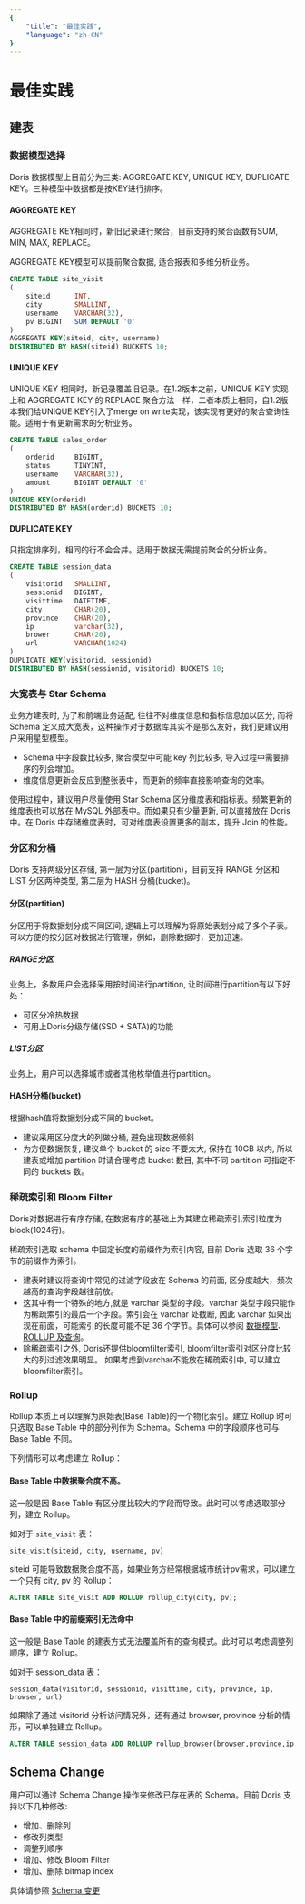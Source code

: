 ```yaml
---
{
    "title": "最佳实践",
    "language": "zh-CN"
}
---
```


<!-- 
Licensed to the Apache Software Foundation (ASF) under one
or more contributor license agreements.  See the NOTICE file
distributed with this work for additional information
regarding copyright ownership.  The ASF licenses this file
to you under the Apache License, Version 2.0 (the
"License"); you may not use this file except in compliance
with the License.  You may obtain a copy of the License at

  http://www.apache.org/licenses/LICENSE-2.0

Unless required by applicable law or agreed to in writing,
software distributed under the License is distributed on an
"AS IS" BASIS, WITHOUT WARRANTIES OR CONDITIONS OF ANY
KIND, either express or implied.  See the License for the
specific language governing permissions and limitations
under the License.
-->

# 最佳实践

## 建表

### 数据模型选择

Doris 数据模型上目前分为三类: AGGREGATE KEY, UNIQUE KEY, DUPLICATE KEY。三种模型中数据都是按KEY进行排序。

#### AGGREGATE KEY

AGGREGATE KEY相同时，新旧记录进行聚合，目前支持的聚合函数有SUM, MIN, MAX, REPLACE。

AGGREGATE KEY模型可以提前聚合数据, 适合报表和多维分析业务。

```sql
CREATE TABLE site_visit
(
    siteid      INT,
    city        SMALLINT,
    username    VARCHAR(32),
    pv BIGINT   SUM DEFAULT '0'
)
AGGREGATE KEY(siteid, city, username)
DISTRIBUTED BY HASH(siteid) BUCKETS 10;
```

#### UNIQUE KEY

UNIQUE KEY 相同时，新记录覆盖旧记录。在1.2版本之前，UNIQUE KEY 实现上和 AGGREGATE KEY 的 REPLACE 聚合方法一样，二者本质上相同，自1.2版本我们给UNIQUE KEY引入了merge on write实现，该实现有更好的聚合查询性能。适用于有更新需求的分析业务。

```sql
CREATE TABLE sales_order
(
    orderid     BIGINT,
    status      TINYINT,
    username    VARCHAR(32),
    amount      BIGINT DEFAULT '0'
)
UNIQUE KEY(orderid)
DISTRIBUTED BY HASH(orderid) BUCKETS 10;
```

#### DUPLICATE KEY

只指定排序列，相同的行不会合并。适用于数据无需提前聚合的分析业务。

```sql
CREATE TABLE session_data
(
    visitorid   SMALLINT,
    sessionid   BIGINT,
    visittime   DATETIME,
    city        CHAR(20),
    province    CHAR(20),
    ip          varchar(32),
    brower      CHAR(20),
    url         VARCHAR(1024)
)
DUPLICATE KEY(visitorid, sessionid)
DISTRIBUTED BY HASH(sessionid, visitorid) BUCKETS 10;
```

### 大宽表与 Star Schema

业务方建表时, 为了和前端业务适配, 往往不对维度信息和指标信息加以区分, 而将 Schema 定义成大宽表，这种操作对于数据库其实不是那么友好，我们更建议用户采用星型模型。

- Schema 中字段数比较多, 聚合模型中可能 key 列比较多, 导入过程中需要排序的列会增加。
- 维度信息更新会反应到整张表中，而更新的频率直接影响查询的效率。

使用过程中，建议用户尽量使用 Star Schema 区分维度表和指标表。频繁更新的维度表也可以放在 MySQL 外部表中。而如果只有少量更新, 可以直接放在 Doris 中。在 Doris 中存储维度表时，可对维度表设置更多的副本，提升 Join 的性能。

### 分区和分桶

Doris 支持两级分区存储, 第一层为分区(partition)，目前支持 RANGE 分区和 LIST 分区两种类型, 第二层为 HASH 分桶(bucket)。

#### 分区(partition)

分区用于将数据划分成不同区间, 逻辑上可以理解为将原始表划分成了多个子表。可以方便的按分区对数据进行管理，例如，删除数据时，更加迅速。

##### RANGE分区

业务上，多数用户会选择采用按时间进行partition, 让时间进行partition有以下好处：

* 可区分冷热数据
* 可用上Doris分级存储(SSD + SATA)的功能

##### LIST分区

业务上，用户可以选择城市或者其他枚举值进行partition。

#### HASH分桶(bucket)

根据hash值将数据划分成不同的 bucket。

* 建议采用区分度大的列做分桶, 避免出现数据倾斜
* 为方便数据恢复, 建议单个 bucket 的 size 不要太大, 保持在 10GB 以内, 所以建表或增加 partition 时请合理考虑 bucket 数目, 其中不同 partition 可指定不同的 buckets 数。

### 稀疏索引和 Bloom Filter

Doris对数据进行有序存储, 在数据有序的基础上为其建立稀疏索引,索引粒度为 block(1024行)。

稀疏索引选取 schema 中固定长度的前缀作为索引内容, 目前 Doris 选取 36 个字节的前缀作为索引。

- 建表时建议将查询中常见的过滤字段放在 Schema 的前面, 区分度越大，频次越高的查询字段越往前放。
- 这其中有一个特殊的地方,就是 varchar 类型的字段。varchar 类型字段只能作为稀疏索引的最后一个字段。索引会在 varchar 处截断, 因此 varchar 如果出现在前面，可能索引的长度可能不足 36 个字节。具体可以参阅 [数据模型](./data-model.md)、[ROLLUP 及查询](./hit-the-rollup.md)。
- 除稀疏索引之外, Doris还提供bloomfilter索引, bloomfilter索引对区分度比较大的列过滤效果明显。 如果考虑到varchar不能放在稀疏索引中, 可以建立bloomfilter索引。

### Rollup

Rollup 本质上可以理解为原始表(Base Table)的一个物化索引。建立 Rollup 时可只选取 Base Table 中的部分列作为 Schema。Schema 中的字段顺序也可与 Base Table 不同。

下列情形可以考虑建立 Rollup：

#### Base Table 中数据聚合度不高。

这一般是因 Base Table 有区分度比较大的字段而导致。此时可以考虑选取部分列，建立 Rollup。

如对于 `site_visit` 表：

```text
site_visit(siteid, city, username, pv)
```

siteid 可能导致数据聚合度不高，如果业务方经常根据城市统计pv需求，可以建立一个只有 city, pv 的 Rollup：

```sql
ALTER TABLE site_visit ADD ROLLUP rollup_city(city, pv);
```

#### Base Table 中的前缀索引无法命中

这一般是 Base Table 的建表方式无法覆盖所有的查询模式。此时可以考虑调整列顺序，建立 Rollup。

如对于 session_data 表：

```text
session_data(visitorid, sessionid, visittime, city, province, ip, browser, url)
```

如果除了通过 visitorid 分析访问情况外，还有通过 browser, province 分析的情形，可以单独建立 Rollup。

```sql
ALTER TABLE session_data ADD ROLLUP rollup_browser(browser,province,ip,url) DUPLICATE KEY(browser,province);
```

## Schema Change

用户可以通过 Schema Change 操作来修改已存在表的 Schema。目前 Doris 支持以下几种修改:

- 增加、删除列
- 修改列类型
- 调整列顺序
- 增加、修改 Bloom Filter
- 增加、删除 bitmap index

具体请参照 [Schema 变更](../advanced/alter-table/schema-change.md)
